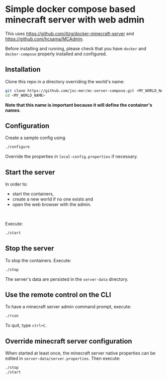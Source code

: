 # Simple docker compose based minecraft server with web admin

This uses https://github.com/itzg/docker-minecraft-server and https://github.com/hcsama/MCAdmin.

Before installing and running, please check that you have `docker` and `docker-compose` properly installed and configured.

## Installation

Clone this repo in a directory overriding the world's name:

```sh
git clone https://github.com/joc-mer/mc-server-compose.git <MY_WORLD_NAME>
cd <MY_WORLD_NAME>
```

**Note that this name is important because it will define the container's names**.

## Configuration

Create a sample config using
```sh
./configure
```

Override the properties in `local-config.properties` if necessary.

## Start the server

In order to:
- start the containers, 
- create a new world if no one exists and
- open the web browser with the admin.
<br />

Execute:
```sh
./start
```

## Stop the server

To stop the containers.
Execute:
```sh
./stop
```
The server's data are persisted in the `server-data` directory.

## Use the remote control on the CLI

To have a minecraft server admin command prompt, execute:
```sh
./rcon
```
 To quit, type `ctrl+C`.

## Override minecraft server configuration

When started at least once, the minecraft server native properties can be edited in `server-data/server.properties`. Then execute:

```sh
./stop
./start
```
